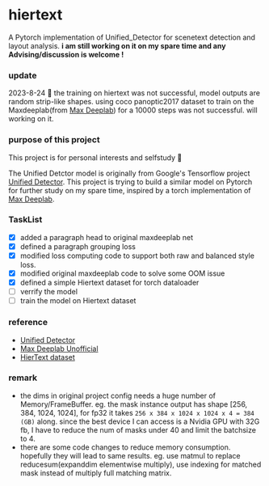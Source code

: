 # hiertext
A Pytorch implementation of Unified_Detector for scenetext detection and layout analysis.
__i am still working on it on my spare time and any Advising/discussion is welcome !__

### update

2023-8-24 :calendar: the training on hiertext was not successful, model outputs are random strip-like shapes. using coco panoptic2017 dataset to train on the Maxdeeplab(from [Max Deeplab](https://github.com/conradry/max-deeplab)) for a 10000 steps was not successful. will working on it.

### purpose of this project
This project is for personal interests and selfstudy :clown_face:

The Unified Detctor model is originally from Google's Tensorflow project [Unified Detector](https://github.com/tensorflow/models/tree/master/official/projects/unified_detector). This project is trying to build a similar model on Pytorch for further study on my spare time, inspired by a torch implementation of [Max Deeplab](https://github.com/conradry/max-deeplab). 

### TaskList
- [x] added a paragraph head to original maxdeeplab net
- [x] defined a paragraph grouping loss
- [x] modified loss computing code to support both raw and balanced style loss. 
- [x] modified original maxdeeplab code to solve some OOM issue
- [x] defined a simple Hiertext dataset for torch dataloader
- [ ] verrify the model
- [ ] train the model on Hiertext dataset

### reference
- [Unified Detector](https://github.com/tensorflow/models/tree/master/official/projects/unified_detector)
- [Max Deeplab Unofficial](https://github.com/conradry/max-deeplab)
- [HierText dataset](https://github.com/google-research-datasets/hiertext)

### remark
- the dims in original project config needs a huge number of Memory/FrameBuffer. eg. the mask instance output has shape [256, 384, 1024, 1024], for fp32 it takes `256 x 384 x 1024 x 1024 x 4 = 384 (GB)` along. since the best device I can access is a Nvidia GPU with 32G fb, I have to reduce the num of masks under 40 and limit the batchsize to 4.
- there are some code changes to reduce memory consumption. hopefully they will lead to same results. eg. use matmul to replace reducesum(expanddim elementwise multiply), use indexing for matched mask instead of multiply full matching matrix.